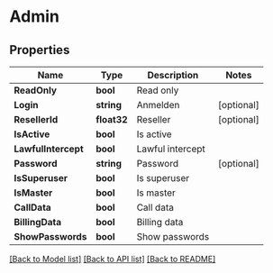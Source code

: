 # Admin

## Properties

Name | Type | Description | Notes
------------ | ------------- | ------------- | -------------
**ReadOnly** | **bool** | Read only | 
**Login** | **string** | Anmelden | [optional] 
**ResellerId** | **float32** | Reseller | [optional] 
**IsActive** | **bool** | Is active | 
**LawfulIntercept** | **bool** | Lawful intercept | 
**Password** | **string** | Password | [optional] 
**IsSuperuser** | **bool** | Is superuser | 
**IsMaster** | **bool** | Is master | 
**CallData** | **bool** | Call data | 
**BillingData** | **bool** | Billing data | 
**ShowPasswords** | **bool** | Show passwords | 

[[Back to Model list]](../README.md#documentation-for-models) [[Back to API list]](../README.md#documentation-for-api-endpoints) [[Back to README]](../README.md)


